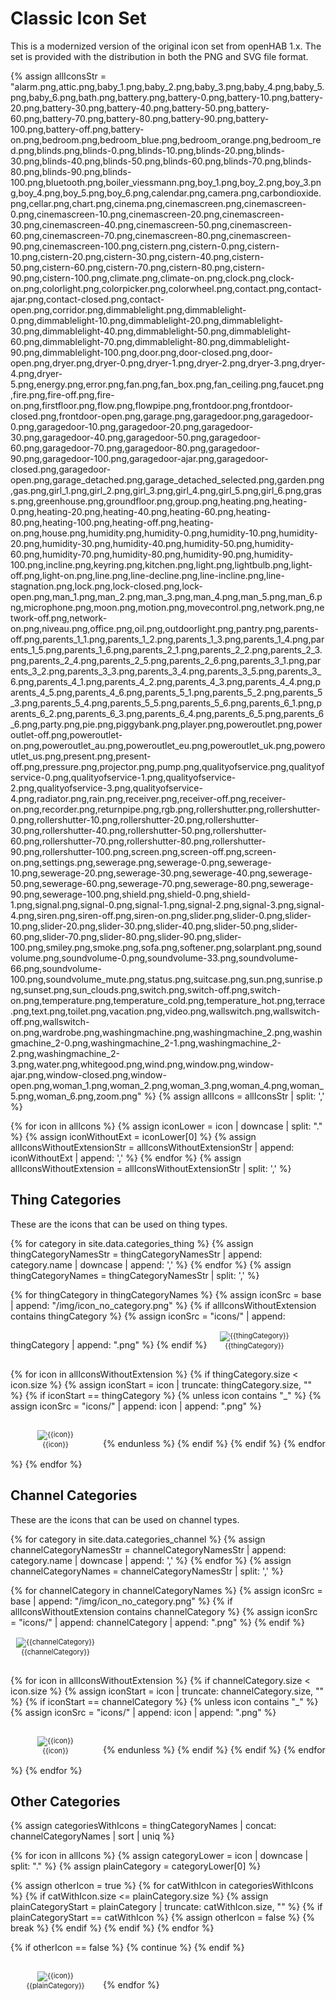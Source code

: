 # Classic Icon Set

This is a modernized version of the original icon set from openHAB 1.x.
The set is provided with the distribution in both the PNG and SVG file format.

{% assign allIconsStr = "alarm.png,attic.png,baby_1.png,baby_2.png,baby_3.png,baby_4.png,baby_5.png,baby_6.png,bath.png,battery.png,battery-0.png,battery-10.png,battery-20.png,battery-30.png,battery-40.png,battery-50.png,battery-60.png,battery-70.png,battery-80.png,battery-90.png,battery-100.png,battery-off.png,battery-on.png,bedroom.png,bedroom_blue.png,bedroom_orange.png,bedroom_red.png,blinds.png,blinds-0.png,blinds-10.png,blinds-20.png,blinds-30.png,blinds-40.png,blinds-50.png,blinds-60.png,blinds-70.png,blinds-80.png,blinds-90.png,blinds-100.png,bluetooth.png,boiler_viessmann.png,boy_1.png,boy_2.png,boy_3.png,boy_4.png,boy_5.png,boy_6.png,calendar.png,camera.png,carbondioxide.png,cellar.png,chart.png,cinema.png,cinemascreen.png,cinemascreen-0.png,cinemascreen-10.png,cinemascreen-20.png,cinemascreen-30.png,cinemascreen-40.png,cinemascreen-50.png,cinemascreen-60.png,cinemascreen-70.png,cinemascreen-80.png,cinemascreen-90.png,cinemascreen-100.png,cistern.png,cistern-0.png,cistern-10.png,cistern-20.png,cistern-30.png,cistern-40.png,cistern-50.png,cistern-60.png,cistern-70.png,cistern-80.png,cistern-90.png,cistern-100.png,climate.png,climate-on.png,clock.png,clock-on.png,colorlight.png,colorpicker.png,colorwheel.png,contact.png,contact-ajar.png,contact-closed.png,contact-open.png,corridor.png,dimmablelight.png,dimmablelight-0.png,dimmablelight-10.png,dimmablelight-20.png,dimmablelight-30.png,dimmablelight-40.png,dimmablelight-50.png,dimmablelight-60.png,dimmablelight-70.png,dimmablelight-80.png,dimmablelight-90.png,dimmablelight-100.png,door.png,door-closed.png,door-open.png,dryer.png,dryer-0.png,dryer-1.png,dryer-2.png,dryer-3.png,dryer-4.png,dryer-5.png,energy.png,error.png,fan.png,fan_box.png,fan_ceiling.png,faucet.png,fire.png,fire-off.png,fire-on.png,firstfloor.png,flow.png,flowpipe.png,frontdoor.png,frontdoor-closed.png,frontdoor-open.png,garage.png,garagedoor.png,garagedoor-0.png,garagedoor-10.png,garagedoor-20.png,garagedoor-30.png,garagedoor-40.png,garagedoor-50.png,garagedoor-60.png,garagedoor-70.png,garagedoor-80.png,garagedoor-90.png,garagedoor-100.png,garagedoor-ajar.png,garagedoor-closed.png,garagedoor-open.png,garage_detached.png,garage_detached_selected.png,garden.png,gas.png,girl_1.png,girl_2.png,girl_3.png,girl_4.png,girl_5.png,girl_6.png,grass.png,greenhouse.png,groundfloor.png,group.png,heating.png,heating-0.png,heating-20.png,heating-40.png,heating-60.png,heating-80.png,heating-100.png,heating-off.png,heating-on.png,house.png,humidity.png,humidity-0.png,humidity-10.png,humidity-20.png,humidity-30.png,humidity-40.png,humidity-50.png,humidity-60.png,humidity-70.png,humidity-80.png,humidity-90.png,humidity-100.png,incline.png,keyring.png,kitchen.png,light.png,lightbulb.png,light-off.png,light-on.png,line.png,line-decline.png,line-incline.png,line-stagnation.png,lock.png,lock-closed.png,lock-open.png,man_1.png,man_2.png,man_3.png,man_4.png,man_5.png,man_6.png,microphone.png,moon.png,motion.png,movecontrol.png,network.png,network-off.png,network-on.png,niveau.png,office.png,oil.png,outdoorlight.png,pantry.png,parents-off.png,parents_1_1.png,parents_1_2.png,parents_1_3.png,parents_1_4.png,parents_1_5.png,parents_1_6.png,parents_2_1.png,parents_2_2.png,parents_2_3.png,parents_2_4.png,parents_2_5.png,parents_2_6.png,parents_3_1.png,parents_3_2.png,parents_3_3.png,parents_3_4.png,parents_3_5.png,parents_3_6.png,parents_4_1.png,parents_4_2.png,parents_4_3.png,parents_4_4.png,parents_4_5.png,parents_4_6.png,parents_5_1.png,parents_5_2.png,parents_5_3.png,parents_5_4.png,parents_5_5.png,parents_5_6.png,parents_6_1.png,parents_6_2.png,parents_6_3.png,parents_6_4.png,parents_6_5.png,parents_6_6.png,party.png,pie.png,piggybank.png,player.png,poweroutlet.png,poweroutlet-off.png,poweroutlet-on.png,poweroutlet_au.png,poweroutlet_eu.png,poweroutlet_uk.png,poweroutlet_us.png,present.png,present-off.png,pressure.png,projector.png,pump.png,qualityofservice.png,qualityofservice-0.png,qualityofservice-1.png,qualityofservice-2.png,qualityofservice-3.png,qualityofservice-4.png,radiator.png,rain.png,receiver.png,receiver-off.png,receiver-on.png,recorder.png,returnpipe.png,rgb.png,rollershutter.png,rollershutter-0.png,rollershutter-10.png,rollershutter-20.png,rollershutter-30.png,rollershutter-40.png,rollershutter-50.png,rollershutter-60.png,rollershutter-70.png,rollershutter-80.png,rollershutter-90.png,rollershutter-100.png,screen.png,screen-off.png,screen-on.png,settings.png,sewerage.png,sewerage-0.png,sewerage-10.png,sewerage-20.png,sewerage-30.png,sewerage-40.png,sewerage-50.png,sewerage-60.png,sewerage-70.png,sewerage-80.png,sewerage-90.png,sewerage-100.png,shield.png,shield-0.png,shield-1.png,signal.png,signal-0.png,signal-1.png,signal-2.png,signal-3.png,signal-4.png,siren.png,siren-off.png,siren-on.png,slider.png,slider-0.png,slider-10.png,slider-20.png,slider-30.png,slider-40.png,slider-50.png,slider-60.png,slider-70.png,slider-80.png,slider-90.png,slider-100.png,smiley.png,smoke.png,sofa.png,softener.png,solarplant.png,soundvolume.png,soundvolume-0.png,soundvolume-33.png,soundvolume-66.png,soundvolume-100.png,soundvolume_mute.png,status.png,suitcase.png,sun.png,sunrise.png,sunset.png,sun_clouds.png,switch.png,switch-off.png,switch-on.png,temperature.png,temperature_cold.png,temperature_hot.png,terrace.png,text.png,toilet.png,vacation.png,video.png,wallswitch.png,wallswitch-off.png,wallswitch-on.png,wardrobe.png,washingmachine.png,washingmachine_2.png,washingmachine_2-0.png,washingmachine_2-1.png,washingmachine_2-2.png,washingmachine_2-3.png,water.png,whitegood.png,wind.png,window.png,window-ajar.png,window-closed.png,window-open.png,woman_1.png,woman_2.png,woman_3.png,woman_4.png,woman_5.png,woman_6.png,zoom.png" %}
{% assign allIcons = allIconsStr | split: ',' %}

{% for icon in allIcons %}
  {% assign iconLower = icon | downcase | split: "." %}
  {% assign iconWithoutExt = iconLower[0] %}
  {% assign allIconsWithoutExtensionStr = allIconsWithoutExtensionStr | append: iconWithoutExt | append: ',' %}
{% endfor %}
{% assign allIconsWithoutExtension = allIconsWithoutExtensionStr | split: ',' %}

## Thing Categories

These are the icons that can be used on thing types.

{% for category in site.data.categories_thing %}
    {% assign thingCategoryNamesStr = thingCategoryNamesStr | append: category.name | downcase | append: ',' %}
{% endfor %}
{% assign thingCategoryNames = thingCategoryNamesStr | split: ',' %}

<div id="iconset-preview-things">
{% for thingCategory in thingCategoryNames %}
  {% assign iconSrc = base | append: "/img/icon_no_category.png" %}
  {% if allIconsWithoutExtension contains thingCategory %}
    {% assign iconSrc = "icons/" | append: thingCategory | append: ".png" %}
  {% endif %}
  <figure style="width: 128px; display: inline-block; text-align: center; font-size: 0.8em; margin: 16px 8px;">
    <img src="{{iconSrc}}" alt="{{thingCategory}}" title="{{thingCategory}}">
    <figcaption>{{thingCategory}}</figcaption>
  </figure>

  {% for icon in allIconsWithoutExtension %}
    {% if thingCategory.size < icon.size %}
      {% assign iconStart = icon | truncate: thingCategory.size, "" %}
      {% if iconStart == thingCategory %}
        {% unless icon contains "_" %}
          {% assign iconSrc = "icons/" | append: icon | append: ".png" %}
          <figure style="width: 128px; display: inline-block; text-align: center; font-size: 0.8em; margin: 16px 8px;">
            <img src="{{iconSrc}}" alt="{{icon}}" title="{{icon}}">
            <figcaption>{{icon}}</figcaption>
          </figure>
        {% endunless %}
      {% endif %}
    {% endif %}
  {% endfor %}
{% endfor %}
</div>

## Channel Categories

These are the icons that can be used on channel types.

{% for category in site.data.categories_channel %}
    {% assign channelCategoryNamesStr = channelCategoryNamesStr | append: category.name | downcase | append: ',' %}
{% endfor %}
{% assign channelCategoryNames = channelCategoryNamesStr | split: ',' %}

<div id="iconset-preview-channels">
{% for channelCategory in channelCategoryNames %}
  {% assign iconSrc = base | append: "/img/icon_no_category.png" %}
  {% if allIconsWithoutExtension contains channelCategory %}
    {% assign iconSrc = "icons/" | append: channelCategory | append: ".png" %}
  {% endif %}
  <figure style="width: 128px; display: inline-block; text-align: center; font-size: 0.8em; margin: 16px 8px;">
    <img src="{{iconSrc}}" alt="{{channelCategory}}" title="{{channelCategory}}">
    <figcaption>{{channelCategory}}</figcaption>
  </figure>

  {% for icon in allIconsWithoutExtension %}
    {% if channelCategory.size < icon.size %}
      {% assign iconStart = icon | truncate: channelCategory.size, "" %}
      {% if iconStart == channelCategory %}
        {% unless icon contains "_" %}
          {% assign iconSrc = "icons/" | append: icon | append: ".png" %}
          <figure style="width: 128px; display: inline-block; text-align: center; font-size: 0.8em; margin: 16px 8px;">
            <img src="{{iconSrc}}" alt="{{icon}}" title="{{icon}}">
            <figcaption>{{icon}}</figcaption>
          </figure>
        {% endunless %}
      {% endif %}
    {% endif %}
  {% endfor %}
{% endfor %}
</div>

## Other Categories

{% assign categoriesWithIcons = thingCategoryNames | concat: channelCategoryNames | sort | uniq %}

<div id="iconset-preview-other">
{% for icon in allIcons %}
  {% assign categoryLower = icon | downcase | split: "." %}
  {% assign plainCategory = categoryLower[0] %}

  {% assign otherIcon = true %}
  {% for catWithIcon in categoriesWithIcons %}
    {% if catWithIcon.size <= plainCategory.size %}
      {% assign plainCategoryStart = plainCategory | truncate: catWithIcon.size, "" %}
      {% if plainCategoryStart == catWithIcon %}
        {% assign otherIcon = false %}
        {% break %}
      {% endif %}
    {% endif %}
  {% endfor %}

  {% if otherIcon == false %}
    {% continue %}
  {% endif %}

  <figure style="width: 128px; display: inline-block; text-align: center; font-size: 0.8em; margin: 16px 8px;">
    <img src="icons/{{icon}}" alt="{{icon}}" title="{{icon}}">
    <figcaption>{{plainCategory}}</figcaption>
  </figure>
{% endfor %}
</div>

